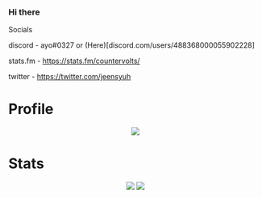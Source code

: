 ### Hi there 

Socials

discord - ayo#0327 or (Here)[discord.com/users/488368000055902228]

stats.fm - https://stats.fm/countervolts/

twitter - https://twitter.com/jeensyuh

# Profile
<p align = "center">
    <img src = "https://discord.c99.nl/widget/theme-4/488368000055902228.png"/>
</p>


# Stats
<p align = "center">
    <img src = "https://github-readme-stats.vercel.app/api/top-langs/?username=countervolts&layout=compact&theme=dark"/>
    <img src = "https://github-readme-stats.vercel.app/api?username=countervolts&show_icons=true&theme=dracula"/>
</p>
